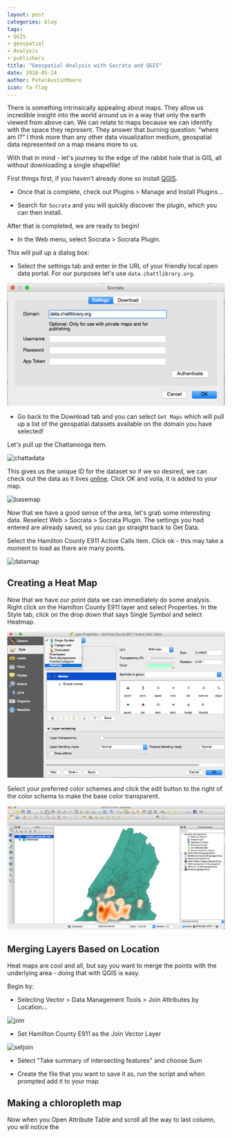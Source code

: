 ```yaml
---
layout: post
categories: blog
tags:
- QGIS
- geospatial
- Analysis
- publishers
title: "Geospatial Analysis with Socrata and QGIS"
date: 2016-05-24
author: PeterAustinMoore
icon: fa-flag
---
```


There is something intrinsically appealing about maps. They allow us incredible insight into the world around us in a way that only the earth viewed from above can.  We can relate to maps because we can identify with the space they represent. They answer that burning question: “where am I?” I think more than any other data visualization medium, geospatial data represented on a map means more to us.

With that in mind - let's journey to the edge of the rabbit hole that is GIS, all without downloading a single shapefile!

First things first, if you haven't already done so install [QGIS](https://www.qgis.org/en/site/forusers/download.html).

- Once that is complete, check out Plugins > Manage and Install Plugins...

- Search for `Socrata` and you will quickly discover the plugin, which you can then install.

After that is completed, we are ready to begin!

- In the Web menu, select Socrata > Socrata Plugin.

This will pull up a dialog box:

- Select the settings tab and enter in the URL of your friendly local  open data portal. For our purposes let's use `data.chattlibrary.org`. 

![settings](/img/Geospatial/settings.png)

- Go back to the Download tab and you can select `Get Maps` which will pull up a list of the geospatial datasets available on the domain you have selected!

Let's pull up the Chattanooga item. 

![chattadata](/img/Geospatial/chattadata.png)

This gives us the unique ID for the dataset so if we so desired, we can check out the data as it lives [online](https://data.chattlibrary.org/d/4gat-rdif). Click OK and voila, it is added to your map.

![basemap](/img/Geospatial/basemap.png)

Now that we have a good sense of the area, let's grab some interesting data. Reselect Web > Socrata > Socrata Plugin. The settings you had entered are already saved, so you can go straight back to Get Data.

Select the Hamilton County E911 Active Calls item. Click ok - this may take a moment to load as there are many points.

![datamap](/img/Geospatial/datamap.png)

## Creating a Heat Map

Now that we have our point data we can immediately do some analysis. Right click on the Hamilton County E911 layer and select Properties. In the Style tab, click on the drop down that says Single Symbol and select Heatmap. 

![heatmap_settings](/img/Geospatial/heatmap_settings.png)

Select your preferred color schemes and click the edit button to the right of the color schema to make the base color transparent. 

![heatmap](/img/Geospatial/heatmap.png)

## Merging Layers Based on Location

Heat maps are cool and all, but say you want to merge the points with the underlying area - doing that with QGIS is easy. 

Begin by:

- Selecting Vector > Data Management Tools > Join Attributes by Location...

![join](/img/Geospatial/)

- Set Hamilton County E911 as the Join Vector Layer

![setjoin](/img/Geospatial/)

- Select "Take summary of intersecting features" and choose Sum

- Create the file that you want to save it as, run the script and when prompted add it to your map

## Making a chloropleth map

Now when you Open Attribute Table and scroll all the way to last column, you will notice the 




